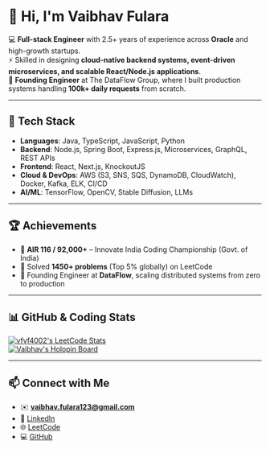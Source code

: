 # 👋 Hi, I'm Vaibhav Fulara  

💻 **Full-stack Engineer** with 2.5+ years of experience across **Oracle** and high-growth startups.  
⚡ Skilled in designing **cloud-native backend systems, event-driven microservices, and scalable React/Node.js applications**.  
🚀 **Founding Engineer** at The DataFlow Group, where I built production systems handling **100k+ daily requests** from scratch.  

---

## 🔨 Tech Stack
- **Languages**: Java, TypeScript, JavaScript, Python  
- **Backend**: Node.js, Spring Boot, Express.js, Microservices, GraphQL, REST APIs  
- **Frontend**: React, Next.js, KnockoutJS  
- **Cloud & DevOps**: AWS (S3, SNS, SQS, DynamoDB, CloudWatch), Docker, Kafka, ELK, CI/CD  
- **AI/ML**: TensorFlow, OpenCV, Stable Diffusion, LLMs  

---

## 🏆 Achievements
- 🥇 **AIR 116 / 92,000+** – Innovate India Coding Championship (Govt. of India)  
- 🧩 Solved **1450+ problems** (Top 5% globally) on LeetCode  
- 🔑 Founding Engineer at **DataFlow**, scaling distributed systems from zero to production  

---

## 📊 GitHub & Coding Stats
[![vfvf4002's LeetCode Stats](https://leetcode-stats.vercel.app/api?username=vfvf4002&theme=Dark)](https://github.com/JeremyTsaii/leetcode-stats)  
[![Vaibhav's Holopin Board](https://holopin.io/api/user/board?user=vfvf4002)](https://holopin.io/@vfvf4002)  

---

## 📫 Connect with Me
- ✉️ **vaibhav.fulara123@gmail.com**  
- 💼 [LinkedIn](https://linkedin.com/in/vaibhavfulara)  
- 🌐 [LeetCode](https://leetcode.com/u/vfvf4002/)  
- 💻 [GitHub](https://github.com/Vaibhav-Fulara)  
